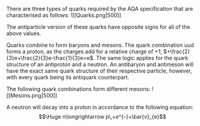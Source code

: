 
There are three types of quarks required by the AQA specification that are characterised as follows:
![[Quarks.png|500]]

The antiparticle version of these quarks have opposite signs for all of the above values.

Quarks combine to form baryons and mesons. The quark combination uud forms a proton, as the charges add for a relative charge of +1, $+\frac{2}{3}e+\frac{2}{3}e-\frac{1}{3}e=e$. The same logic applies for the quark structure of an antiproton and a neutron. An antibaryon and antimeson will have the exact same quark structure of their respective particle, however, with every quark being its antiquark counterpart.

The following quark combinations form different mesons:
![[Mesons.png|500]]

A neutron will decay into a proton in accordance to the following equation:
$$\Huge n\longrightarrow p\,+e^{-}+\bar{v}_{e}$$
